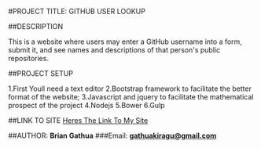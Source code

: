 #PROJECT TITLE: GITHUB USER LOOKUP


##DESCRIPTION

 This is a website where users may enter a GitHub username into a form, submit it, and see names and descriptions of that person's public repositories.



##PROJECT SETUP

1.First Youll need a text editor
2.Bootstrap framework to facilitate the better format of the website;
3.Javascript and jquery to facilitate the mathematical prospect of the project
4.Nodejs
5.Bower
6.Gulp



##LINK TO SITE
[Heres The Link To My Site](https://gathuakiragu.github.io/Github-User-Lookup)




##AUTHOR: 
**Brian Gathua**
###Email: 
**gathuakiragu@gmail.com**
